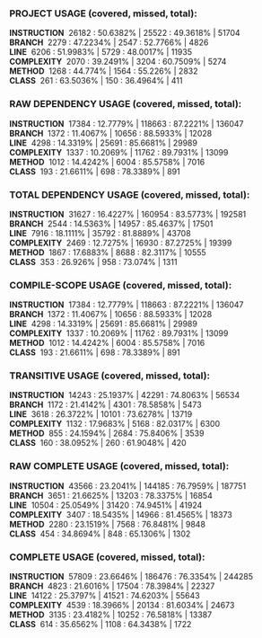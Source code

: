 ### PROJECT USAGE (covered, missed, total):  
**INSTRUCTION** &nbsp;26182 : 50.6382% | 25522 : 49.3618% | 51704  
**BRANCH** &nbsp;2279 : 47.2234% | 2547 : 52.7766% | 4826  
**LINE** &nbsp;6206 : 51.9983% | 5729 : 48.0017% | 11935  
**COMPLEXITY** &nbsp;2070 : 39.2491% | 3204 : 60.7509% | 5274  
**METHOD** &nbsp;1268 : 44.774% | 1564 : 55.226% | 2832  
**CLASS** &nbsp;261 : 63.5036% | 150 : 36.4964% | 411  
  
### RAW DEPENDENCY USAGE (covered, missed, total):  
**INSTRUCTION** &nbsp;17384 : 12.7779% | 118663 : 87.2221% | 136047  
**BRANCH** &nbsp;1372 : 11.4067% | 10656 : 88.5933% | 12028  
**LINE** &nbsp;4298 : 14.3319% | 25691 : 85.6681% | 29989  
**COMPLEXITY** &nbsp;1337 : 10.2069% | 11762 : 89.7931% | 13099  
**METHOD** &nbsp;1012 : 14.4242% | 6004 : 85.5758% | 7016  
**CLASS** &nbsp;193 : 21.6611% | 698 : 78.3389% | 891  
  
### TOTAL DEPENDENCY USAGE (covered, missed, total):  
**INSTRUCTION** &nbsp;31627 : 16.4227% | 160954 : 83.5773% | 192581  
**BRANCH** &nbsp;2544 : 14.5363% | 14957 : 85.4637% | 17501  
**LINE** &nbsp;7916 : 18.1111% | 35792 : 81.8889% | 43708  
**COMPLEXITY** &nbsp;2469 : 12.7275% | 16930 : 87.2725% | 19399  
**METHOD** &nbsp;1867 : 17.6883% | 8688 : 82.3117% | 10555  
**CLASS** &nbsp;353 : 26.926% | 958 : 73.074% | 1311  
  
### COMPILE-SCOPE USAGE (covered, missed, total):  
**INSTRUCTION** &nbsp;17384 : 12.7779% | 118663 : 87.2221% | 136047  
**BRANCH** &nbsp;1372 : 11.4067% | 10656 : 88.5933% | 12028  
**LINE** &nbsp;4298 : 14.3319% | 25691 : 85.6681% | 29989  
**COMPLEXITY** &nbsp;1337 : 10.2069% | 11762 : 89.7931% | 13099  
**METHOD** &nbsp;1012 : 14.4242% | 6004 : 85.5758% | 7016  
**CLASS** &nbsp;193 : 21.6611% | 698 : 78.3389% | 891  
  
### TRANSITIVE USAGE (covered, missed, total):  
**INSTRUCTION** &nbsp;14243 : 25.1937% | 42291 : 74.8063% | 56534  
**BRANCH** &nbsp;1172 : 21.4142% | 4301 : 78.5858% | 5473  
**LINE** &nbsp;3618 : 26.3722% | 10101 : 73.6278% | 13719  
**COMPLEXITY** &nbsp;1132 : 17.9683% | 5168 : 82.0317% | 6300  
**METHOD** &nbsp;855 : 24.1594% | 2684 : 75.8406% | 3539  
**CLASS** &nbsp;160 : 38.0952% | 260 : 61.9048% | 420  
  
### RAW COMPLETE USAGE (covered, missed, total):  
**INSTRUCTION** &nbsp;43566 : 23.2041% | 144185 : 76.7959% | 187751  
**BRANCH** &nbsp;3651 : 21.6625% | 13203 : 78.3375% | 16854  
**LINE** &nbsp;10504 : 25.0549% | 31420 : 74.9451% | 41924  
**COMPLEXITY** &nbsp;3407 : 18.5435% | 14966 : 81.4565% | 18373  
**METHOD** &nbsp;2280 : 23.1519% | 7568 : 76.8481% | 9848  
**CLASS** &nbsp;454 : 34.8694% | 848 : 65.1306% | 1302  
  
### COMPLETE USAGE (covered, missed, total):  
**INSTRUCTION** &nbsp;57809 : 23.6646% | 186476 : 76.3354% | 244285  
**BRANCH** &nbsp;4823 : 21.6016% | 17504 : 78.3984% | 22327  
**LINE** &nbsp;14122 : 25.3797% | 41521 : 74.6203% | 55643  
**COMPLEXITY** &nbsp;4539 : 18.3966% | 20134 : 81.6034% | 24673  
**METHOD** &nbsp;3135 : 23.4182% | 10252 : 76.5818% | 13387  
**CLASS** &nbsp;614 : 35.6562% | 1108 : 64.3438% | 1722  
